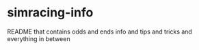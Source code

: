 # simracing-info
README that contains odds and ends info and tips and tricks and everything in between
